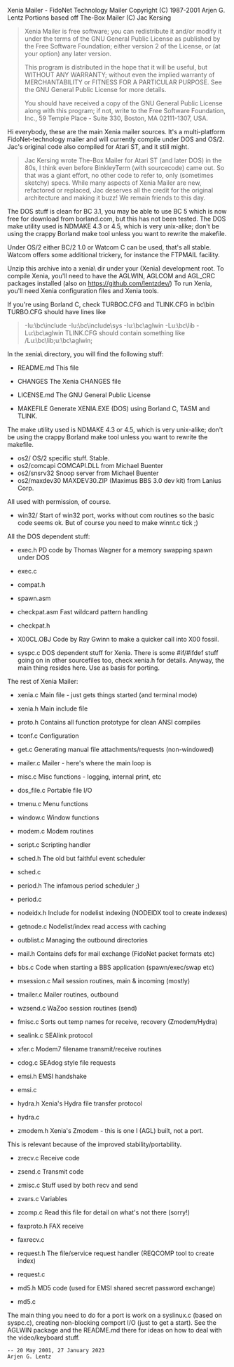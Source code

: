 Xenia Mailer - FidoNet Technology Mailer
Copyright (C) 1987-2001 Arjen G. Lentz
Portions based off The-Box Mailer (C) Jac Kersing

> Xenia Mailer is free software; you can redistribute it and/or
> modify it under the terms of the GNU General Public License
> as published by the Free Software Foundation; either version 2
> of the License, or (at your option) any later version.
> 
> This program is distributed in the hope that it will be useful,
> but WITHOUT ANY WARRANTY; without even the implied warranty of
> MERCHANTABILITY or FITNESS FOR A PARTICULAR PURPOSE.  See the
> GNU General Public License for more details.
> 
> You should have received a copy of the GNU General Public License
> along with this program; if not, write to the Free Software
> Foundation, Inc., 59 Temple Place - Suite 330, Boston, MA  02111-1307, USA.



Hi everybody, these are the main Xenia mailer sources. It's a multi-platform
FidoNet-technology mailer and will currently compile under DOS and OS/2.
Jac's original code also compiled for Atari ST, and it still might.

> Jac Kersing wrote The-Box Mailer for Atari ST (and later DOS) in the 80s,
> I think even before BinkleyTerm (with sourcecode) came out. So that was a
> giant effort, no other code to refer to, only (sometimes sketchy) specs.
> While many aspects of Xenia Mailer are new, refactored or replaced, Jac
> deserves all the credit for the original architecture and making it buzz!
> We remain friends to this day.

The DOS stuff is clean for BC 3.1, you may be able to use BC 5 which is now
free for download from borland.com, but this has not been tested.
The DOS make utility used is NDMAKE 4.3 or 4.5, which is very unix-alike; don't
be using the crappy Borland make tool unless you want to rewrite the makefile.

Under OS/2 either BC/2 1.0 or Watcom C can be used, that's all stable.
Watcom offers some additional trickery, for instance the FTPMAIL facility.



Unzip this archive into a xenia\ dir under your (Xenia) development root.
To compile Xenia, you'll need to have the AGLWIN, AGLCOM and AGL_CRC packages
installed (also on https://github.com/lentzdev/)
To run Xenia, you'll need Xenia configuration files and Xenia tools.

If you're using Borland C, check TURBOC.CFG and TLINK.CFG in bc\bin\
TURBO.CFG should have lines like
>    -Iu:\bc\include
>    -Iu:\bc\include\sys
>    -Iu:\bc\aglwin
>    -Lu:\bc\lib
>    -Lu:\bc\aglwin
TLINK.CFG should contain something like
>    /Lu:\bc\lib;u:\bc\aglwin;


In the xenia\ directory, you will find the following stuff:

- README.md     This file
- CHANGES       The Xenia CHANGES file
- LICENSE.md    The GNU General Public License

- MAKEFILE      Generate XENIA.EXE (DOS) using Borland C, TASM and TLINK.

The make utility used is NDMAKE 4.3 or 4.5, which is very unix-alike; don't be
using the crappy Borland make tool unless you want to rewrite the makefile.

- os2/          OS/2 specific stuff. Stable.
- os2/comcapi   COMCAPI.DLL from Michael Buenter
- os2/snsrv32   Snoop server from Michael Buenter
- os2/maxdev30  MAXDEV30.ZIP (Maximus BBS 3.0 dev kit) from Lanius Corp.

All used with permission, of course.

- win32/        Start of win32 port, works without com routines so the basic
                code seems ok. But of course you need to make winnt.c tick ;)

All the DOS dependent stuff:

- exec.h        PD code by Thomas Wagner for a memory swapping spawn under DOS
- exec.c
- compat.h
- spawn.asm
- checkpat.asm  Fast wildcard pattern handling
- checkpat.h

- X00CL.OBJ     Code by Ray Gwinn to make a quicker call into X00 fossil.
- syspc.c       DOS dependent stuff for Xenia. There is some #if/#ifdef stuff
                going on in other sourcefiles too, check xenia.h for details.
                Anyway, the main thing resides here. Use as basis for porting.


The rest of Xenia Mailer:

- xenia.c      Main file - just gets things started (and terminal mode)
- xenia.h      Main include file
- proto.h      Contains all function prototype for clean ANSI compiles

- tconf.c      Configuration

- get.c        Generating manual file attachments/requests (non-windowed)
- mailer.c     Mailer - here's where the main loop is
- misc.c       Misc functions - logging, internal print, etc
- dos_file.c   Portable file I/O
- tmenu.c      Menu functions
- window.c     Window functions
- modem.c      Modem routines
- script.c     Scripting handler

- sched.h      The old but faithful event scheduler
- sched.c

- period.h     The infamous period scheduler ;)
- period.c

- nodeidx.h    Include for nodelist indexing (NODEIDX tool to create indexes)
- getnode.c    Nodelist/index read access with caching
- outblist.c   Managing the outbound directories

- mail.h       Contains defs for mail exchange (FidoNet packet formats etc)
- bbs.c        Code when starting a BBS application (spawn/exec/swap etc)
- msession.c   Mail session routines, main & incoming (mostly)
- tmailer.c    Mailer routines, outbound
- wzsend.c     WaZoo session routines (send)
- fmisc.c      Sorts out temp names for receive, recovery (Zmodem/Hydra)
- sealink.c    SEAlink protocol
- xfer.c       Modem7 filename transmit/receive routines
- cdog.c       SEAdog style file requests

- emsi.h       EMSI handshake
- emsi.c

- hydra.h      Xenia's Hydra file transfer protocol
- hydra.c

- zmodem.h     Xenia's Zmodem - this is one I (AGL) built, not a port.

This is relevant because of the improved stability/portability.

- zrecv.c      Receive code
- zsend.c      Transmit code
- zmisc.c      Stuff used by both recv and send
- zvars.c      Variables
- zcomp.c      Read this file for detail on what's not there (sorry!)

- faxproto.h   FAX receive
- faxrecv.c

- request.h    The file/service request handler (REQCOMP tool to create index)
- request.c

- md5.h        MD5 code (used for EMSI shared secret password exchange)
- md5.c



The main thing you need to do for a port is work on a syslinux.c (based
on syspc.c), creating non-blocking comport I/O (just to get a start).
See the AGLWIN package and the README.md there for ideas on how to deal with
the video/keyboard stuff.


    -- 20 May 2001, 27 January 2023
    Arjen G. Lentz

